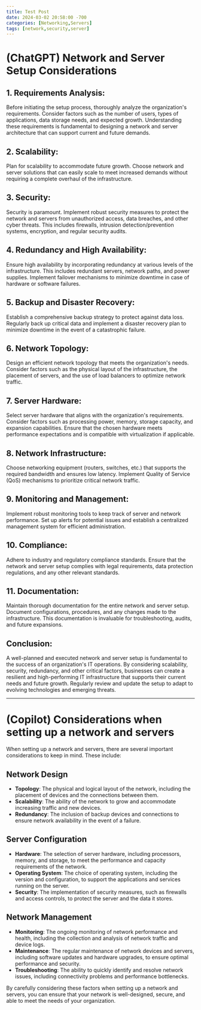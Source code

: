 ```yaml
---
title: Test Post
date: 2024-03-02 20:58:00 -700
categories: [Networking,Servers]
tags: [network,security,server]
---
```



# (ChatGPT) Network and Server Setup Considerations

## 1. Requirements Analysis:

Before initiating the setup process, thoroughly analyze the organization's requirements. Consider factors such as the number of users, types of applications, data storage needs, and expected growth. Understanding these requirements is fundamental to designing a network and server architecture that can support current and future demands.

## 2. Scalability:

Plan for scalability to accommodate future growth. Choose network and server solutions that can easily scale to meet increased demands without requiring a complete overhaul of the infrastructure.

## 3. Security:

Security is paramount. Implement robust security measures to protect the network and servers from unauthorized access, data breaches, and other cyber threats. This includes firewalls, intrusion detection/prevention systems, encryption, and regular security audits.

## 4. Redundancy and High Availability:

Ensure high availability by incorporating redundancy at various levels of the infrastructure. This includes redundant servers, network paths, and power supplies. Implement failover mechanisms to minimize downtime in case of hardware or software failures.

## 5. Backup and Disaster Recovery:

Establish a comprehensive backup strategy to protect against data loss. Regularly back up critical data and implement a disaster recovery plan to minimize downtime in the event of a catastrophic failure.

## 6. Network Topology:

Design an efficient network topology that meets the organization's needs. Consider factors such as the physical layout of the infrastructure, the placement of servers, and the use of load balancers to optimize network traffic.

## 7. Server Hardware:

Select server hardware that aligns with the organization's requirements. Consider factors such as processing power, memory, storage capacity, and expansion capabilities. Ensure that the chosen hardware meets performance expectations and is compatible with virtualization if applicable.

## 8. Network Infrastructure:

Choose networking equipment (routers, switches, etc.) that supports the required bandwidth and ensures low latency. Implement Quality of Service (QoS) mechanisms to prioritize critical network traffic.

## 9. Monitoring and Management:

Implement robust monitoring tools to keep track of server and network performance. Set up alerts for potential issues and establish a centralized management system for efficient administration.

## 10. Compliance:

Adhere to industry and regulatory compliance standards. Ensure that the network and server setup complies with legal requirements, data protection regulations, and any other relevant standards.

## 11. Documentation:

Maintain thorough documentation for the entire network and server setup. Document configurations, procedures, and any changes made to the infrastructure. This documentation is invaluable for troubleshooting, audits, and future expansions.

## Conclusion:

A well-planned and executed network and server setup is fundamental to the success of an organization's IT operations. By considering scalability, security, redundancy, and other critical factors, businesses can create a resilient and high-performing IT infrastructure that supports their current needs and future growth. Regularly review and update the setup to adapt to evolving technologies and emerging threats.



---------------------------------------------------------


# (Copilot) Considerations when setting up a network and servers

When setting up a network and servers, there are several important considerations to keep in mind. These include:

## Network Design
- **Topology**: The physical and logical layout of the network, including the placement of devices and the connections between them.
- **Scalability**: The ability of the network to grow and accommodate increasing traffic and new devices.
- **Redundancy**: The inclusion of backup devices and connections to ensure network availability in the event of a failure.

## Server Configuration
- **Hardware**: The selection of server hardware, including processors, memory, and storage, to meet the performance and capacity requirements of the network.
- **Operating System**: The choice of operating system, including the version and configuration, to support the applications and services running on the server.
- **Security**: The implementation of security measures, such as firewalls and access controls, to protect the server and the data it stores.

## Network Management
- **Monitoring**: The ongoing monitoring of network performance and health, including the collection and analysis of network traffic and device logs.
- **Maintenance**: The regular maintenance of network devices and servers, including software updates and hardware upgrades, to ensure optimal performance and security.
- **Troubleshooting**: The ability to quickly identify and resolve network issues, including connectivity problems and performance bottlenecks.

By carefully considering these factors when setting up a network and servers, you can ensure that your network is well-designed, secure, and able to meet the needs of your organization.
